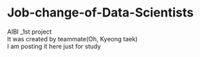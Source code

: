# Job-change-of-Data-Scientists
AIBI _1st project<br>
It was created by teammate(Oh, Kyeong taek)<br>
I am posting it here just for study<br>
